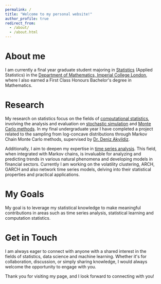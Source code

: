 ```yaml
---
permalink: /
title: "Welcome to my personal website!"
author_profile: true
redirect_from: 
  - /about/
  - /about.html
---
```


About me
==
I am currently a final year graduate student majoring in [Statistics](https://www.imperial.ac.uk/statistics/) (Applied Statistics) in the [Department of Mathematics, Imperial College London](https://www.imperial.ac.uk/mathematics/), where I also earned a First Class Honours Bachelor's degree in Mathematics.

Research
==
My research on statistics focus on the fields of [computational statistics](https://en.wikipedia.org/wiki/Computational_statistics), involving the analysis and evaluation on [stochastic simulation](https://en.wikipedia.org/wiki/Stochastic_simulation) and [Monte Carlo methods](https://en.wikipedia.org/wiki/Monte_Carlo_method). In my final undergraduate year I have completed a project related to the sampling from log-concave distributions through Markov Chain Monte Carlo methods, supervised by [Dr. Deniz Akyildiz](https://akyildiz.me/).

Additionally, I aim to deepen my expertise in [time series analysis](https://en.wikipedia.org/wiki/Time_series). This field, when integrated with Markov chains, is invaluable for analyzing and predicting trends in various natural phenomena and developing models in financial sectors. Currently I am working on the volatility clustering, ARCH, GARCH and also network time series models, delving into their statistical properties and practical applications.

My Goals
==
My goal is to leverage my statistical knowledge to make meaningful contributions in areas such as time series analysis, statistical learning and computation statistics.

Get in Touch
==
I am always eager to connect with anyone with a shared interest in the fields of statistics, data science and machine learning. Whether it's for collaboration, discussion, or simply sharing knowledge, I would always welcome the opportunity to engage with you.


Thank you for visiting my page, and I look forward to connecting with you!
